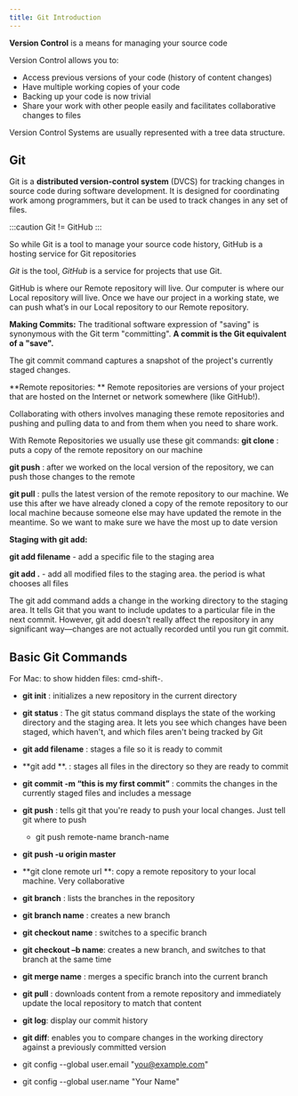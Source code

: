 ```yaml
---
title: Git Introduction
---
```


**Version Control** is a means for managing your source code

Version Control allows you to:

- Access previous versions of your code (history of content changes)
- Have multiple working copies of your code
- Backing up your code is now trivial
- Share your work with other people easily and facilitates collaborative changes to files

Version Control Systems are usually represented with a tree data structure.

## Git

Git is a **distributed version-control system** (DVCS) for tracking changes in source code during software development. It is designed for coordinating work among programmers, but it can be used to track changes in any set of files.

:::caution
Git != GitHub
:::

So while Git is a tool to manage your source code history, GitHub is a hosting service for Git repositories

_Git_ is the tool, _GitHub_ is a service for projects that use Git.

GitHub is where our Remote repository will live. Our computer is where our Local repository will live. Once we have our project in a working state, we can push what’s in our Local repository to our Remote repository.

**Making Commits:**
The traditional software expression of "saving" is synonymous with the Git term "committing". **A commit is the Git equivalent of a "save".**

The git commit command captures a snapshot of the project's currently staged changes.

**Remote repositories: **
Remote repositories are versions of your project that are hosted on the Internet or network somewhere (like GitHub!).

Collaborating with others involves managing these remote repositories and pushing and pulling data to and from them when you need to share work.

With Remote Repositories we usually use these git commands:
**git clone** : puts a copy of the remote repository on our machine

**git push** : after we worked on the local version of the repository, we can push those changes to the remote

**git pull** : pulls the latest version of the remote repository to our machine. We use this after we have already cloned a copy of the remote repository to our local machine because someone else may have updated the remote in the meantime. So we want to make sure we have the most up to date version

**Staging with git add:**

**git add filename** - add a specific file to the staging area

**git add .** - add all modified files to the staging area. the period is what chooses all files

The git add command adds a change in the working directory to the staging area. It tells Git that you want to include updates to a particular file in the next commit. However, git add doesn't really affect the repository in any significant way—changes are not actually recorded until you run git commit.

## Basic Git Commands

For Mac: to show hidden files: cmd-shift-.

- **git init** : initializes a new repository in the current directory

- **git status** : The git status command displays the state of the working directory and the staging area. It lets you see which changes have been staged, which haven't, and which files aren't being tracked by Git

- **git add filename** : stages a file so it is ready to commit

- **git add **. : stages all files in the directory so they are ready to commit

- **git commit -m “this is my first commit”** : commits the changes in the currently staged files and includes a message

- **git push** : tells git that you're ready to push your local changes. Just tell git where to push
  - git push remote-name branch-name
- **git push -u origin master**

- **git clone remote url **: copy a remote repository to your local machine. Very collaborative

- **git branch** : lists the branches in the repository

- **git branch name** : creates a new branch

- **git checkout name** : switches to a specific branch

- **git checkout –b name**: creates a new branch, and switches to that branch at the same time

- **git merge name** : merges a specific branch into the current branch

- **git pull** : downloads content from a remote repository and immediately update the local repository to match that content

- **git log**: display our commit history

- **git diff**: enables you to compare changes in the working directory against a previously committed version

- git config --global user.email "you@example.com"

- git config --global user.name "Your Name"
